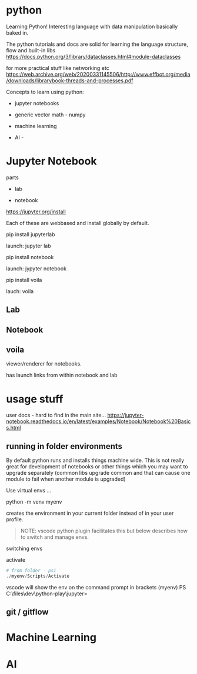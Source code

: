 # python

Learning Python!  Interesting language with data manipulation basically baked in.

The python tutorials and docs are solid for learning the language structure, flow and built-in libs
https://docs.python.org/3/library/dataclasses.html#module-dataclasses

for more practical stuff like networking etc 
https://web.archive.org/web/20200331145506/http://www.effbot.org/media/downloads/librarybook-threads-and-processes.pdf

Concepts to learn using python:

* jupyter notebooks

* generic vector math - numpy

* machine learning

* AI - 

# Jupyter Notebook

parts

* lab

* notebook


https://jupyter.org/install


Each of these are webbased and install globally by default.

pip install jupyterlab

launch:
jupyter lab

pip install notebook

launch:
jypyter notebook

pip install voila

lauch: 
voila

## Lab


## Notebook

## voila

viewer/renderer for notebooks.

has launch links from within notebook and lab

# usage stuff

user docs - hard to find in the main site...
https://jupyter-notebook.readthedocs.io/en/latest/examples/Notebook/Notebook%20Basics.html

## running in folder environments

By default python runs and installs things machine wide.  This is not really great for development of notebooks or other things which you may want to upgrade separately (common libs upgrade common and that can cause one module to fail when another module is upgraded)

Use virtual envs ... 

python -m venv myenv 

creates the environment in your current folder instead of in your user profile.

> NOTE: vscode python plugin facilitates this but below describes how to switch and manage envs.

switching envs

activate 

```ps1
# from folder - ps1
./myenv/Scripts/Activate
```

vscode will show the env on the command prompt in brackets
  (myenv) PS C:\files\dev\python-play\jupyter>





## git / gitflow



# Machine Learning


# AI

